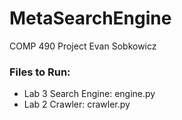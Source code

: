 # MetaSearchEngine
COMP 490 Project
Evan Sobkowicz

### Files to Run:

* Lab 3 Search Engine: engine.py
* Lab 2 Crawler: crawler.py

